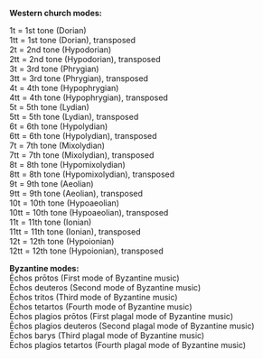 **Western church modes:**

1t = 1st tone (Dorian)  
1tt = 1st tone (Dorian), transposed  
2t = 2nd tone (Hypodorian)  
2tt = 2nd tone (Hypodorian), transposed  
3t = 3rd tone (Phrygian)  
3tt = 3rd tone (Phrygian), transposed  
4t = 4th tone (Hypophrygian)  
4tt = 4th tone (Hypophrygian), transposed   
5t = 5th tone (Lydian)   
5tt = 5th tone (Lydian), transposed  
6t = 6th tone (Hypolydian)   
6tt = 6th tone (Hypolydian), transposed  
7t = 7th tone (Mixolydian)   
7tt = 7th tone (Mixolydian), transposed   
8t = 8th tone (Hypomixolydian)  
8tt = 8th tone (Hypomixolydian), transposed  
9t = 9th tone (Aeolian)  
9tt = 9th tone (Aeolian), transposed  
10t = 10th tone (Hypoaeolian)  
10tt = 10th tone (Hypoaeolian), transposed  
11t = 11th tone (Ionian)  
11tt = 11th tone (Ionian), transposed  
12t = 12th tone (Hypoionian)  
12tt = 12th tone (Hypoionian), transposed

  
**Byzantine modes:**  
Ēchos prōtos (First mode of Byzantine music)  
Ēchos deuteros (Second mode of Byzantine music)  
Ēchos tritos (Third mode of Byzantine music)  
Ēchos tetartos (Fourth mode of Byzantine music)  
Ēchos plagios prōtos (First plagal mode of Byzantine music)  
Ēchos plagios deuteros (Second plagal mode of Byzantine music)  
Ēchos barys (Third plagal mode of Byzantine music)  
Ēchos plagios tetartos (Fourth plagal mode of Byzantine music)